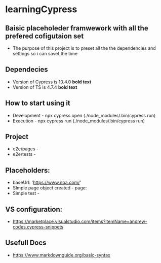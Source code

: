 # learningCypress

## Baisic placeholeder framwework with all the prefered cofigutaion set
- The purpose of this project is to preset all the the dependencies and settings so i can savet the time 

## Dependecies 
- Version of Cypress is 10.4.0 **bold text**
-  Version of TS is 4.7.4 **bold text**

## How to start using it 
-  Development - npx cypress open (./node_modules/.bin/cypress run)
-   Execution - npx cypress run (./node_modules/.bin/cypress run)

## Project 
- e2e/pages - 
- e2e/tests - 

## Placeholders:
- baseUrl: 'https://www.nba.com/'
- SImple page object created - page: 
- Simple test - 

## VS configuration: 
- https://marketplace.visualstudio.com/items?itemName=andrew-codes.cypress-snippets

## Usefull Docs
- https://www.markdownguide.org/basic-syntax
